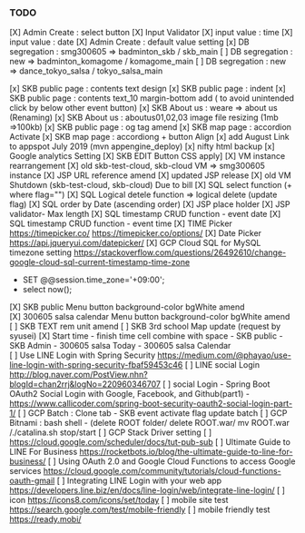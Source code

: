 ### TODO

[X] Admin Create : select button
[X] Input Validator
[X] input value : time
[X] input value : date
[X] Admin Create : default value setting
[x] DB segregation : smg300605 => badminton_skb / skb_main
[ ] DB segregation : new       => badminton_komagome / komagome_main
[ ] DB segregation : new       => dance_tokyo_salsa / tokyo_salsa_main

[x] SKB public page : contents text design
[x] SKB public page : indent
[x] SKB public page : contents text_10 margin-bottom add ( to avoid unintended click by below other event button)
[x] SKB About us  : weare => about us (Renaming)
[x] SKB About us : aboutus01,02,03 image file resizing (1mb =>100kb)
[x] SKB public page : og tag amend
[x] SKB map page : accordion Activate
[x] SKB map page : accordiong + button Align
[x] add August Link to appspot July 2019 (mvn appengine_deploy)
[x] nifty html backup
[x] Google analytics Setting
[X] SKB EDIT Button CSS apply]
[X] VM instance rearrangement 
[X] old skb-test-cloud, skb-cloud VM => smg300605 instance
[X] JSP URL reference amend
[X] updated JSP release
[X] old VM Shutdown   (skb-test-cloud, skb-cloud) Due to bill
[X] SQL select function (+ where flag="") 
[X] SQL Logical detele function => logical delete (update flag)
[X] SQL order by Date (ascending order)
[X] JSP place holder
[X] JSP validator- Max length
[X] SQL timestamp CRUD function - event date
[X] SQL timestamp CRUD function - event time
[X] TIME Picker https://timepicker.co/ https://timepicker.co/options/
[X] Date Picker https://api.jqueryui.com/datepicker/
[X] GCP Cloud SQL for MySQL timezone setting https://stackoverflow.com/questions/26492610/change-google-cloud-sql-current-timestamp-time-zone
  - SET @@session.time_zone='+09:00';
  - select now();
  
[X] SKB public Menu button background-color bgWhite amend  
[X] 300605 salsa calendar Menu button background-color bgWhite amend    
[ ] SKB TEXT rem unit amend
[ ] SKB 3rd school Map update (request by syusei)
[X] Start time - finish time cell combine with space
     - SKB public
     - SKB Admin
     - 300605 salsa Today
     - 300605 salsa Calendar  
[ ] Use LINE Login with Spring Security https://medium.com/@phayao/use-line-login-with-spring-security-fbaf59453c46
[ ] LINE social Login http://blog.naver.com/PostView.nhn?blogId=chan2rrj&logNo=220960346707 
[ ] social Login - Spring Boot OAuth2 Social Login with Google, Facebook, and Github(part1) - https://www.callicoder.com/spring-boot-security-oauth2-social-login-part-1/
[ ] GCP Batch : Clone tab - SKB event activate flag update batch
[ ] GCP Bitnami : bash shell - (delete ROOT folder/ delete ROOT.war/ mv ROOT.war /./catalina.sh stop/start 
[ ] GCP Stack Driver setting
[ ] https://cloud.google.com/scheduler/docs/tut-pub-sub
[ ] Ultimate Guide to LINE For Business https://rocketbots.io/blog/the-ultimate-guide-to-line-for-business/
[ ] Using OAuth 2.0 and Google Cloud Functions to access Google services https://cloud.google.com/community/tutorials/cloud-functions-oauth-gmail
[ ] Integrating LINE Login with your web app https://developers.line.biz/en/docs/line-login/web/integrate-line-login/
[ ] icon https://icons8.com/icons/set/today
[ ] mobile site test https://search.google.com/test/mobile-friendly
[ ] mobile friendly test https://ready.mobi/